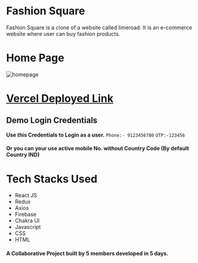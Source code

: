 <h1>Fashion Square</h1>
Fashion Square is a clone of a website called limeroad. It is an e-commerce website where user can buy fashion products. 

# Home Page

![homepage](https://user-images.githubusercontent.com/101358022/214774827-562c77a8-7cde-46a5-abc2-16283c9ddc33.png)

# [Vercel Deployed Link](https://fashi0n-square.netlify.app/)

## Demo Login Credentials
**Use this Credentials to Login as a user.**
 `Phone:- 9123456780`
 `OTP:-123456`
 <h4> Or you can your use active mobile No. without Country Code (By default Country IND) <h4>
 
# Tech Stacks Used
- React JS
- Redux
- Axios
- Firebase
- Chakra UI
- Javascript
- CSS
- HTML

<h4>A Collaborative Project built by 5 members developed in 5 days. </h4>



